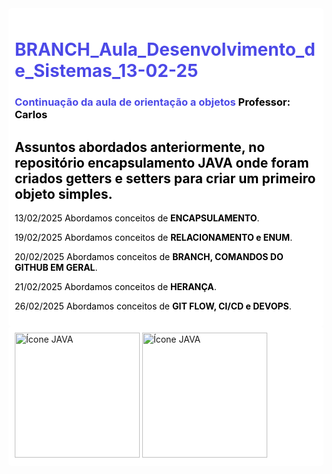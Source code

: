 <div style="background-color: #ffffff; padding: 10px; border-radius: 5px;">
    <h1 style="color:rgb(76, 73, 231);">BRANCH_Aula_Desenvolvimento_de_Sistemas_13-02-25</h1>
    <h3 style="color:rgb(76, 73, 231);">Continuação da aula de orientação a objetos <strong style="color: #000000;">Professor: Carlos</strong></h3>
    <h2 style="color: #000000;">Assuntos abordados anteriormente, no repositório encapsulamento <strong>JAVA</strong> onde foram criados getters e setters para criar um primeiro objeto simples.</h2>
    <p style="color: #000000;">13/02/2025 Abordamos conceitos de <strong>ENCAPSULAMENTO</strong>.</p>                         
    <p style="color: #000000;">19/02/2025 Abordamos conceitos de <strong>RELACIONAMENTO e ENUM</strong>.</p>
      <p style="color: #000000;">20/02/2025 Abordamos conceitos de <strong>BRANCH, COMANDOS DO GITHUB EM GERAL</strong>.</p>
      <p style="color: #000000;">21/02/2025 Abordamos conceitos de <strong>HERANÇA</strong>.</p>
      <p style="color: #000000;">26/02/2025 Abordamos conceitos de <strong>GIT FLOW, CI/CD e DEVOPS</strong>.</p>
</div>
<div style="background-color: #ffffff; padding: 10px; border-radius: 5px;">
    <img src="https://img.icons8.com/?size=100&id=13679&format=png&color=000000" alt="Ícone JAVA" style="width: 200px; height: auto;">
    <img src="https://img.icons8.com/?size=100&id=9OGIyU8hrxW5&format=png&color=000000" alt="Ícone JAVA" style="width: 200px; height: auto;">
</div>